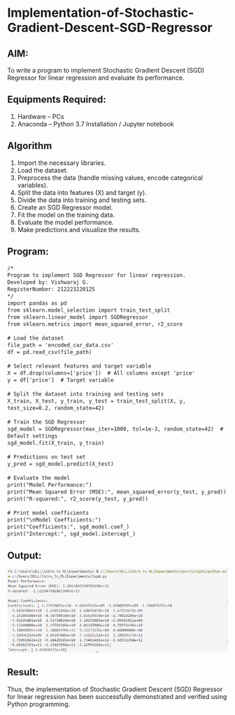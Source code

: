 # Implementation-of-Stochastic-Gradient-Descent-SGD-Regressor

## AIM:
To write a program to implement Stochastic Gradient Descent (SGD) Regressor for linear regression and evaluate its performance.

## Equipments Required:
1. Hardware – PCs
2. Anaconda – Python 3.7 Installation / Jupyter notebook

## Algorithm
1. Import the necessary libraries.
2. Load the dataset.
3. Preprocess the data (handle missing values, encode categorical variables).
4. Split the data into features (X) and target (y).
5. Divide the data into training and testing sets.
6. Create an SGD Regressor model.
7. Fit the model on the training data.
8. Evaluate the model performance.
9. Make predictions and visualize the results.
## Program:
```
/*
Program to implement SGD Regressor for linear regression.
Developed by: Vishwaraj G.
RegisterNumber: 212223220125
*/
import pandas as pd
from sklearn.model_selection import train_test_split
from sklearn.linear_model import SGDRegressor
from sklearn.metrics import mean_squared_error, r2_score

# Load the dataset
file_path = 'encoded_car_data.csv'
df = pd.read_csv(file_path)

# Select relevant features and target variable
X = df.drop(columns=['price'])  # All columns except 'price'
y = df['price']  # Target variable

# Split the dataset into training and testing sets
X_train, X_test, y_train, y_test = train_test_split(X, y, test_size=0.2, random_state=42)

# Train the SGD Regressor
sgd_model = SGDRegressor(max_iter=1000, tol=1e-3, random_state=42)  # Default settings
sgd_model.fit(X_train, y_train)

# Predictions on test set
y_pred = sgd_model.predict(X_test)

# Evaluate the model
print("Model Performance:")
print("Mean Squared Error (MSE):", mean_squared_error(y_test, y_pred))
print("R-squared:", r2_score(y_test, y_pred))

# Print model coefficients
print("\nModel Coefficients:")
print("Coefficients:", sgd_model.coef_)
print("Intercept:", sgd_model.intercept_)
```

## Output:
![alt text](Exp-4-Output.PNG)

## Result:
Thus, the implementation of Stochastic Gradient Descent (SGD) Regressor for linear regression has been successfully demonstrated and verified using Python programming.

